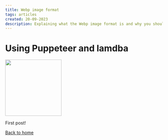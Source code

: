 ```yaml
---
title: Webp image format
tags: articles
created: 20-09-2023
description: Explaining what the Webp image format is and why you should use it
---
```


# Using Puppeteer and lamdba

<img src="/articles/_images/11ty-logo.png" width="180">

First post!

<a href="/">Back to home</a>
